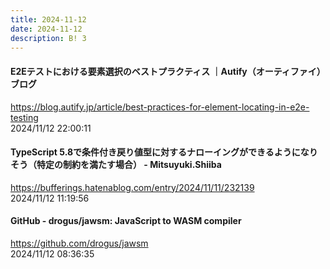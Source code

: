 ```yaml
---
title: 2024-11-12
date: 2024-11-12
description: B! 3
---
```


#### E2Eテストにおける要素選択のベストプラクティス ｜Autify（オーティファイ）ブログ
https://blog.autify.jp/article/best-practices-for-element-locating-in-e2e-testing<br>
2024/11/12 22:00:11<br>


#### TypeScript 5.8で条件付き戻り値型に対するナローイングができるようになりそう（特定の制約を満たす場合） - Mitsuyuki.Shiiba
https://bufferings.hatenablog.com/entry/2024/11/11/232139<br>
2024/11/12 11:19:56<br>


#### GitHub - drogus/jawsm: JavaScript to WASM compiler
https://github.com/drogus/jawsm<br>
2024/11/12 08:36:35<br>


